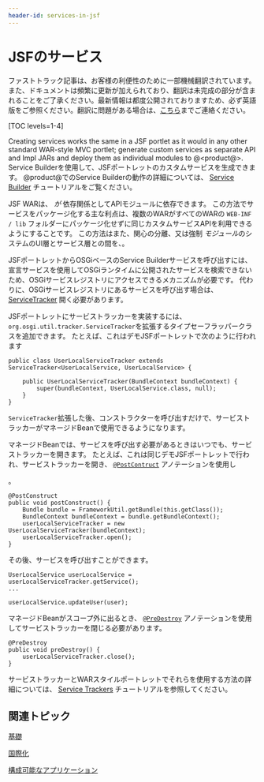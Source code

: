```yaml
---
header-id: services-in-jsf
---
```


# JSFのサービス

<p class="alert alert-info"><span class="wysiwyg-color-blue120">ファストトラック記事は、お客様の利便性のために一部機械翻訳されています。また、ドキュメントは頻繁に更新が加えられており、翻訳は未完成の部分が含まれることをご了承ください。最新情報は都度公開されておりますため、必ず英語版をご参照ください。翻訳に問題がある場合は、<a href="mailto:support-content-jp@liferay.com">こちら</a>までご連絡ください。</span></p>

[TOC levels=1-4]

Creating services works the same in a JSF portlet as it would in any other standard WAR-style MVC portlet; generate custom services as separate API and Impl JARs and deploy them as individual modules to @<product@>. Service Builderを使用して、JSFポートレットのカスタムサービスを生成できます。 @product@でのService Builderの動作の詳細については、 [Service Builder](/docs/7-1/tutorials/-/knowledge_base/t/service-builder) チュートリアルをご覧ください。

JSF WARは、 *が* 依存関係としてAPIモジュールに依存できます。 この方法でサービスをパッケージ化する主な利点は、複数のWARがすべてのWARの `WEB-INF / lib` フォルダーにパッケージ化せずに同じカスタムサービスAPIを利用できるようにすることです。 この方法はまた、関心の分離、又は強制 *モジュール*のシステムのUI層とサービス層との間を、。

JSFポートレットからOSGiベースのService Builderサービスを呼び出すには、宣言サービスを使用してOSGiランタイムに公開されたサービスを検索できないため、OSGiサービスレジストリにアクセスできるメカニズムが必要です。 代わりに、OSGiサービスレジストリにあるサービスを呼び出す場合は、 [ServiceTracker](https://osgi.org/javadoc/r6/core/org/osgi/util/tracker/ServiceTracker.html) 開く必要があります。

JSFポートレットにサービストラッカーを実装するには、 `org.osgi.util.tracker.ServiceTracker`を拡張するタイプセーフラッパークラスを追加できます。 たとえば、これはデモJSFポートレットで次のように行われます

    public class UserLocalServiceTracker extends ServiceTracker<UserLocalService, UserLocalService> {
    
        public UserLocalServiceTracker(BundleContext bundleContext) {
            super(bundleContext, UserLocalService.class, null);
        }
    }

`ServiceTracker`拡張した後、コンストラクターを呼び出すだけで、サービストラッカーがマネージドBeanで使用できるようになります。

マネージドBeanでは、サービスを呼び出す必要があるときはいつでも、サービストラッカーを開きます。 たとえば、これは同じデモJSFポートレットで行われ、サービストラッカーを開き、 [`@PostContruct`](http://docs.oracle.com/javaee/7/api/javax/annotation/PostConstruct.html) アノテーションを使用し

 。</p> 

    @PostConstruct
    public void postConstruct() {
        Bundle bundle = FrameworkUtil.getBundle(this.getClass());
        BundleContext bundleContext = bundle.getBundleContext();
        userLocalServiceTracker = new UserLocalServiceTracker(bundleContext);
        userLocalServiceTracker.open();
    }
    

その後、サービスを呼び出すことができます。

    UserLocalService userLocalService = userLocalServiceTracker.getService();
    ...
    
    userLocalService.updateUser(user);
    

マネージドBeanがスコープ外に出るとき、 [`@PreDestroy`](http://docs.oracle.com/javaee/7/api/javax/annotation/PreDestroy.html) アノテーションを使用してサービストラッカーを閉じる必要があります。

    @PreDestroy
    public void preDestroy() {
        userLocalServiceTracker.close();
    }
    

サービストラッカーとWARスタイルポートレットでそれらを使用する方法の詳細については、 [Service Trackers](/docs/7-1/tutorials/-/knowledge_base/t/service-trackers) チュートリアルを参照してください。



## 関連トピック

[基礎](/docs/7-1/tutorials/-/knowledge_base/t/fundamentals)

[国際化](/docs/7-1/tutorials/-/knowledge_base/t/internationalization)

[構成可能なアプリケーション](/docs/7-1/tutorials/-/knowledge_base/t/configurable-applications)
